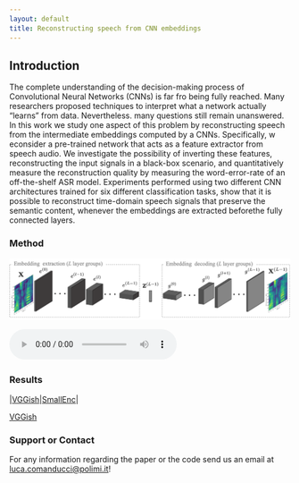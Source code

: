 ```yaml
---
layout: default
title: Reconstructing speech from CNN embeddings
---
```



## Introduction

The complete understanding of the decision-making process  of  Convolutional  Neural  Networks  (CNNs)  is  far  fro being fully reached. Many researchers proposed techniques to interpret what a network actually “learns” from data. Nevertheless. many  questions  still  remain  unanswered.  In  this  work  we  study one  aspect  of  this  problem  by  reconstructing  speech  from  the intermediate  embeddings  computed  by  a  CNNs.  Specifically,  w econsider  a  pre-trained  network  that  acts  as  a  feature  extractor from  speech  audio.  We  investigate  the  possibility  of  inverting these  features,  reconstructing  the  input  signals  in  a  black-box scenario,  and  quantitatively  measure  the  reconstruction  quality by measuring the word-error-rate of an off-the-shelf ASR model. Experiments  performed  using  two  different  CNN  architectures trained for six different classification tasks, show that it is possible to   reconstruct   time-domain   speech  signals  that  preserve  the semantic content, whenever the embeddings are extracted beforethe  fully  connected  layers.

### Method

![Image](images/home/pipeline_1.png)

<audio controls>
<source src="audio/LJ049-0209.wav" type="audio/mpeg">
Your browser does not support the audio element.
</audio>

### Results


|[VGGish](/vggish_results.md)|[SmallEnc](https://github.com/)|

<a href="/speech_reconstruction_embeddings/vggish_results.html" class="btn">VGGish</a>



### Support or Contact
For any information regarding the paper or the code send us an email at <luca.comanducci@polimi.it>!
